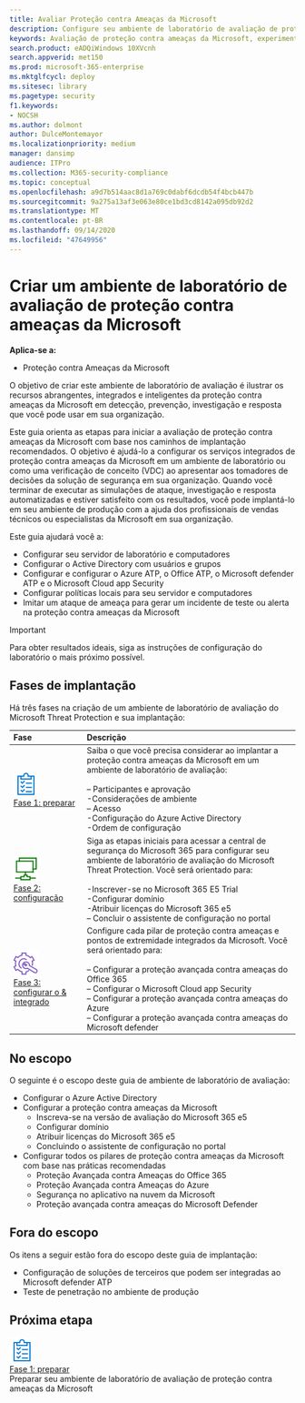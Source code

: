 ```yaml
---
title: Avaliar Proteção contra Ameaças da Microsoft
description: Configure seu ambiente de laboratório de avaliação de proteção contra ameaças da Microsoft para experimentar como a solução de proteção de ameaças coordenada projetada para proteger dispositivos, identidade, dados e aplicativos pode ajudar sua organização
keywords: Avaliação de proteção contra ameaças da Microsoft, experimente a proteção contra ameaças da Microsoft, avaliar a proteção contra ameaças da Microsoft, laboratório de avaliação de proteção contra ameaças da Microsoft, segurança da CyberSource, ameaça persistente avançada, segurança corporativa, dispositivos, dispositivo, identidade, usuários, dados, aplicativos, incidentes, investigação e correção automatizadas, busca avançada
search.product: eADQiWindows 10XVcnh
search.appverid: met150
ms.prod: microsoft-365-enterprise
ms.mktglfcycl: deploy
ms.sitesec: library
ms.pagetype: security
f1.keywords:
- NOCSH
ms.author: dolmont
author: DulceMontemayor
ms.localizationpriority: medium
manager: dansimp
audience: ITPro
ms.collection: M365-security-compliance
ms.topic: conceptual
ms.openlocfilehash: a9d7b514aac8d1a769c0dabf6dcdb54f4bcb447b
ms.sourcegitcommit: 9a275a13af3e063e80ce1bd3cd8142a095db92d2
ms.translationtype: MT
ms.contentlocale: pt-BR
ms.lasthandoff: 09/14/2020
ms.locfileid: "47649956"
---
```

# <a name="create-a-microsoft-threat-protection-trial-lab-environment"></a>Criar um ambiente de laboratório de avaliação de proteção contra ameaças da Microsoft 

**Aplica-se a:**
- Proteção contra Ameaças da Microsoft

O objetivo de criar este ambiente de laboratório de avaliação é ilustrar os recursos abrangentes, integrados e inteligentes da proteção contra ameaças da Microsoft em detecção, prevenção, investigação e resposta que você pode usar em sua organização. 

Este guia orienta as etapas para iniciar a avaliação de proteção contra ameaças da Microsoft com base nos caminhos de implantação recomendados. O objetivo é ajudá-lo a configurar os serviços integrados de proteção contra ameaças da Microsoft em um ambiente de laboratório ou como uma verificação de conceito (VDC) ao apresentar aos tomadores de decisões da solução de segurança em sua organização. Quando você terminar de executar as simulações de ataque, investigação e resposta automatizadas e estiver satisfeito com os resultados, você pode implantá-lo em seu ambiente de produção com a ajuda dos profissionais de vendas técnicos ou especialistas da Microsoft em sua organização. 

Este guia ajudará você a:
- Configurar seu servidor de laboratório e computadores
- Configurar o Active Directory com usuários e grupos
- Configurar e configurar o Azure ATP, o Office ATP, o Microsoft defender ATP e o Microsoft Cloud app Security
- Configurar políticas locais para seu servidor e computadores
- Imitar um ataque de ameaça para gerar um incidente de teste ou alerta na proteção contra ameaças da Microsoft

>[!IMPORTANT]
>Para obter resultados ideais, siga as instruções de configuração do laboratório o mais próximo possível.


## <a name="deployment-phases"></a>Fases de implantação

Há três fases na criação de um ambiente de laboratório de avaliação do Microsoft Threat Protection e sua implantação:

|Fase | Descrição | 
|:-------|:-----|
| ![Fase 1: preparar](../../media/prepare.png)<br>[Fase 1: preparar](prepare-mtpeval.md)| Saiba o que você precisa considerar ao implantar a proteção contra ameaças da Microsoft em um ambiente de laboratório de avaliação: <br><br>– Participantes e aprovação <br> -Considerações de ambiente <br>– Acesso <br>-Configuração do Azure Active Directory <br> -Ordem de configuração
|  ![Fase 2: configuração](../../media/setup.png) <br>[Fase 2: configuração](setup-mtpeval.md)|  Siga as etapas iniciais para acessar a central de segurança do Microsoft 365 para configurar seu ambiente de laboratório de avaliação do Microsoft Threat Protection. Você será orientado para:<br><br>-Inscrever-se no Microsoft 365 E5 Trial <br>  -Configurar domínio<br>-Atribuir licenças do Microsoft 365 e5<br>– Concluir o assistente de configuração no portal|
|  ![Fase 3: configurar o & integrado](../../media/config-onboard.png) <br>[Fase 3: configurar o & integrado](config-mtpeval.md) | Configure cada pilar de proteção contra ameaças e pontos de extremidade integrados da Microsoft. Você será orientado para:<br><br>– Configurar a proteção avançada contra ameaças do Office 365<br>– Configurar o Microsoft Cloud app Security<br>– Configurar a proteção avançada contra ameaças do Azure<br>– Configurar a proteção avançada contra ameaças do Microsoft defender 


## <a name="in-scope"></a>No escopo

O seguinte é o escopo deste guia de ambiente de laboratório de avaliação:
-   Configurar o Azure Active Directory
-   Configurar a proteção contra ameaças da Microsoft
    -   Inscreva-se na versão de avaliação do Microsoft 365 e5
    -   Configurar domínio
    -   Atribuir licenças do Microsoft 365 e5
    -   Concluindo o assistente de configuração no portal
-   Configurar todos os pilares de proteção contra ameaças da Microsoft com base nas práticas recomendadas
    -   Proteção Avançada contra Ameaças do Office 365
    -   Proteção Avançada contra Ameaças do Azure
    -   Segurança no aplicativo na nuvem da Microsoft
    -   Proteção avançada contra ameaças do Microsoft Defender

## <a name="out-of-scope"></a>Fora do escopo

Os itens a seguir estão fora do escopo deste guia de implantação:

-   Configuração de soluções de terceiros que podem ser integradas ao Microsoft defender ATP
-   Teste de penetração no ambiente de produção

## <a name="next-step"></a>Próxima etapa
![Fase 1: preparar](../../media/prepare.png) <br>[Fase 1: preparar](prepare-mtpeval.md) 
<br> Preparar seu ambiente de laboratório de avaliação de proteção contra ameaças da Microsoft
